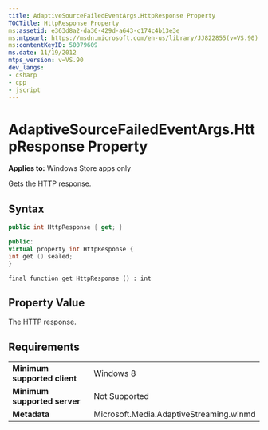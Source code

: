 ```yaml
---
title: AdaptiveSourceFailedEventArgs.HttpResponse Property
TOCTitle: HttpResponse Property
ms:assetid: e363d8a2-da36-429d-a643-c174c4b13e3e
ms:mtpsurl: https://msdn.microsoft.com/en-us/library/JJ822855(v=VS.90)
ms:contentKeyID: 50079609
ms.date: 11/19/2012
mtps_version: v=VS.90
dev_langs:
- csharp
- cpp
- jscript
---
```


# AdaptiveSourceFailedEventArgs.HttpResponse Property

**Applies to:** Windows Store apps only

Gets the HTTP response.

## Syntax

```csharp
public int HttpResponse { get; }
```

```cpp
public:
virtual property int HttpResponse {
int get () sealed;
}
```

```jscript
final function get HttpResponse () : int
```

## Property Value

The HTTP response.

## Requirements

|||
|--- |--- |
|**Minimum supported client**|Windows 8|
|**Minimum supported server**|Not Supported|
|**Metadata**|Microsoft.Media.AdaptiveStreaming.winmd|

